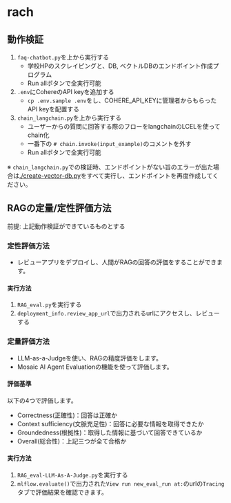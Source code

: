 # rach

## 動作検証

1. `faq-chatbot.py`を上から実行する
    - 学校HPのスクレイピングと、DB, ベクトルDBのエンドポイント作成プログラム
    - Run allボタンで全実行可能
2. `.env`にCohereのAPI keyを追加する
    - `cp .env.sample .env`をし、COHERE_API_KEYに管理者からもらったAPI keyを配置する
3. `chain_langchain.py`を上から実行する
    - ユーザーからの質問に回答する際のフローをlangchainのLCELを使ってchain化
    - 一番下の `# chain.invoke(input_example)`のコメントを外す
    - Run allボタンで全実行可能

※ `chain_langchain.py`での検証時、エンドポイントがない旨のエラーが出た場合は[./create-vector-db.py](./create-vector-db.py)をすべて実行し、エンドポイントを再度作成してください。

## RAGの定量/定性評価方法

前提: 上記動作検証ができているものとする

### 定性評価方法

- レビューアプリをデプロイし、人間がRAGの回答の評価をすることができます。

#### 実行方法

1. `RAG_eval.py`を実行する
2. `deployment_info.review_app_url`で出力されるurlにアクセスし、レビューする

### 定量評価方法

- LLM-as-a-Judgeを使い、RAGの精度評価をします。
- Mosaic AI Agent Evaluationの機能を使って評価します。

#### 評価基準

以下の4つで評価します。

- Correctness(正確性)：回答は正確か​
- Context sufficiency(文脈充足性)：回答に必要な情報を取得できたか​
- Groundedness(根拠性)：取得した情報に基づいて回答できているか​
- Overall(総合性)：上記三つが全て合格か​

#### 実行方法

1. `RAG_eval-LLM-As-A-Judge.py`を実行する
2. `mlflow.evaluate()`で出力された`View run new_eval_run at:`のurlの`Tracing`タブで評価結果を確認できます。
